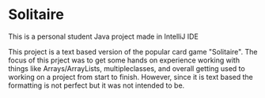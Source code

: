 # Solitaire
This is a personal student Java project made in IntelliJ IDE

This project is a text based version of the popular card game "Solitaire". The focus of this prject was to get some hands on experience working
with things like Arrays/ArrayLists, multipleclasses, and overall getting used to working on a project from start to finish.
However, since it is text based the formatting is not perfect but it was not intended to be. 
